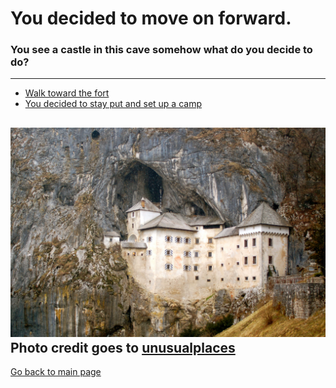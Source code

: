 # You decided to move on forward.
### You see a castle in this cave somehow what do you decide to do?

---

* [Walk toward the fort](../selection-3/README.md)
* [You decided to stay put and set up a camp](../selection-7/README.md)

![](Castle-In-Cave.jpg)
Photo credit goes to [unusualplaces](https://unusualplaces.org/predjama-castle-the-castle-in-a-cave/)
---

[Go back to main page](../README.md)

